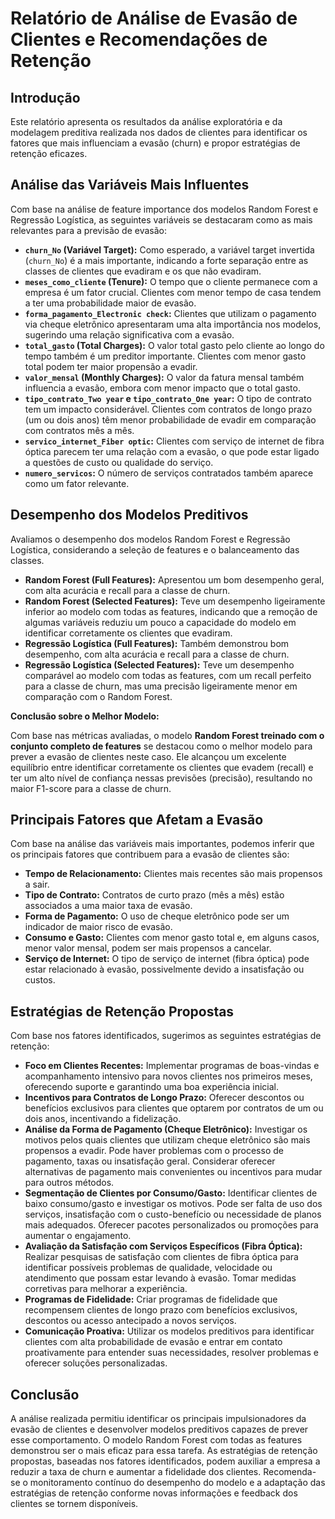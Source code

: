 # Relatório de Análise de Evasão de Clientes e Recomendações de Retenção

## Introdução
Este relatório apresenta os resultados da análise exploratória e da modelagem preditiva realizada nos dados de clientes para identificar os fatores que mais influenciam a evasão (churn) e propor estratégias de retenção eficazes.

## Análise das Variáveis Mais Influentes

Com base na análise de feature importance dos modelos Random Forest e Regressão Logística, as seguintes variáveis se destacaram como as mais relevantes para a previsão de evasão:

*   **`churn_No` (Variável Target):** Como esperado, a variável target invertida (`churn_No`) é a mais importante, indicando a forte separação entre as classes de clientes que evadiram e os que não evadiram.
*   **`meses_como_cliente` (Tenure):** O tempo que o cliente permanece com a empresa é um fator crucial. Clientes com menor tempo de casa tendem a ter uma probabilidade maior de evasão.
*   **`forma_pagamento_Electronic check`:** Clientes que utilizam o pagamento via cheque eletrônico apresentaram uma alta importância nos modelos, sugerindo uma relação significativa com a evasão.
*   **`total_gasto` (Total Charges):** O valor total gasto pelo cliente ao longo do tempo também é um preditor importante. Clientes com menor gasto total podem ter maior propensão a evadir.
*   **`valor_mensal` (Monthly Charges):** O valor da fatura mensal também influencia a evasão, embora com menor impacto que o total gasto.
*   **`tipo_contrato_Two year` e `tipo_contrato_One year`:** O tipo de contrato tem um impacto considerável. Clientes com contratos de longo prazo (um ou dois anos) têm menor probabilidade de evadir em comparação com contratos mês a mês.
*   **`servico_internet_Fiber optic`:** Clientes com serviço de internet de fibra óptica parecem ter uma relação com a evasão, o que pode estar ligado a questões de custo ou qualidade do serviço.
*   **`numero_servicos`:** O número de serviços contratados também aparece como um fator relevante.

## Desempenho dos Modelos Preditivos

Avaliamos o desempenho dos modelos Random Forest e Regressão Logística, considerando a seleção de features e o balanceamento das classes.

*   **Random Forest (Full Features):** Apresentou um bom desempenho geral, com alta acurácia e recall para a classe de churn.
*   **Random Forest (Selected Features):** Teve um desempenho ligeiramente inferior ao modelo com todas as features, indicando que a remoção de algumas variáveis reduziu um pouco a capacidade do modelo em identificar corretamente os clientes que evadiram.
*   **Regressão Logística (Full Features):** Também demonstrou bom desempenho, com alta acurácia e recall para a classe de churn.
*   **Regressão Logística (Selected Features):** Teve um desempenho comparável ao modelo com todas as features, com um recall perfeito para a classe de churn, mas uma precisão ligeiramente menor em comparação com o Random Forest.

**Conclusão sobre o Melhor Modelo:**

Com base nas métricas avaliadas, o modelo **Random Forest treinado com o conjunto completo de features** se destacou como o melhor modelo para prever a evasão de clientes neste caso. Ele alcançou um excelente equilíbrio entre identificar corretamente os clientes que evadem (recall) e ter um alto nível de confiança nessas previsões (precisão), resultando no maior F1-score para a classe de churn.

## Principais Fatores que Afetam a Evasão

Com base na análise das variáveis mais importantes, podemos inferir que os principais fatores que contribuem para a evasão de clientes são:

*   **Tempo de Relacionamento:** Clientes mais recentes são mais propensos a sair.
*   **Tipo de Contrato:** Contratos de curto prazo (mês a mês) estão associados a uma maior taxa de evasão.
*   **Forma de Pagamento:** O uso de cheque eletrônico pode ser um indicador de maior risco de evasão.
*   **Consumo e Gasto:** Clientes com menor gasto total e, em alguns casos, menor valor mensal, podem ser mais propensos a cancelar.
*   **Serviço de Internet:** O tipo de serviço de internet (fibra óptica) pode estar relacionado à evasão, possivelmente devido a insatisfação ou custos.

## Estratégias de Retenção Propostas

Com base nos fatores identificados, sugerimos as seguintes estratégias de retenção:

*   **Foco em Clientes Recentes:** Implementar programas de boas-vindas e acompanhamento intensivo para novos clientes nos primeiros meses, oferecendo suporte e garantindo uma boa experiência inicial.
*   **Incentivos para Contratos de Longo Prazo:** Oferecer descontos ou benefícios exclusivos para clientes que optarem por contratos de um ou dois anos, incentivando a fidelização.
*   **Análise da Forma de Pagamento (Cheque Eletrônico):** Investigar os motivos pelos quais clientes que utilizam cheque eletrônico são mais propensos a evadir. Pode haver problemas com o processo de pagamento, taxas ou insatisfação geral. Considerar oferecer alternativas de pagamento mais convenientes ou incentivos para mudar para outros métodos.
*   **Segmentação de Clientes por Consumo/Gasto:** Identificar clientes de baixo consumo/gasto e investigar os motivos. Pode ser falta de uso dos serviços, insatisfação com o custo-benefício ou necessidade de planos mais adequados. Oferecer pacotes personalizados ou promoções para aumentar o engajamento.
*   **Avaliação da Satisfação com Serviços Específicos (Fibra Óptica):** Realizar pesquisas de satisfação com clientes de fibra óptica para identificar possíveis problemas de qualidade, velocidade ou atendimento que possam estar levando à evasão. Tomar medidas corretivas para melhorar a experiência.
*   **Programas de Fidelidade:** Criar programas de fidelidade que recompensem clientes de longo prazo com benefícios exclusivos, descontos ou acesso antecipado a novos serviços.
*   **Comunicação Proativa:** Utilizar os modelos preditivos para identificar clientes com alta probabilidade de evasão e entrar em contato proativamente para entender suas necessidades, resolver problemas e oferecer soluções personalizadas.

## Conclusão

A análise realizada permitiu identificar os principais impulsionadores da evasão de clientes e desenvolver modelos preditivos capazes de prever esse comportamento. O modelo Random Forest com todas as features demonstrou ser o mais eficaz para essa tarefa. As estratégias de retenção propostas, baseadas nos fatores identificados, podem auxiliar a empresa a reduzir a taxa de churn e aumentar a fidelidade dos clientes. Recomenda-se o monitoramento contínuo do desempenho do modelo e a adaptação das estratégias de retenção conforme novas informações e feedback dos clientes se tornem disponíveis.

